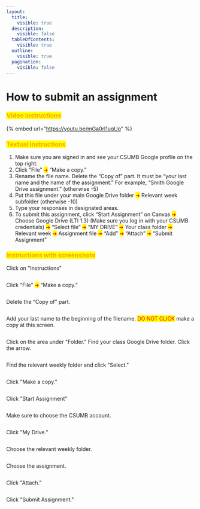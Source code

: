 ```yaml
---
layout:
  title:
    visible: true
  description:
    visible: false
  tableOfContents:
    visible: true
  outline:
    visible: true
  pagination:
    visible: false
---
```


# How to submit an assignment

### <mark style="color:orange;">**Video instructions**</mark>

{% embed url="https://youtu.be/mGa0rl1ugUo" %}

### <mark style="color:orange;">**Textual instructions**</mark>

1. Make sure you are signed in and see your CSUMB Google profile on the top right:<img src="../../.gitbook/assets/Screenshot_2024-01-05 10.00.07.png" alt="" data-size="original">
2. Click “File” <mark style="color:red;">➜</mark> “Make a copy.”
3. Rename the file name. Delete the “Copy of” part. It must be “your last name and the name of the assignment.” For example, “Smith Google Drive assignment.” (otherwise -5)
4. Put this file under your main Google Drive folder <mark style="color:red;">➜</mark> Relevant week subfolder (otherwise -10)
5. Type your responses in designated areas.
6. To submit this assignment, click “Start Assignment” on Canvas <mark style="color:red;">➜</mark> Choose Google Drive (LTI 1.3) (Make sure you log in with your CSUMB credentials) <mark style="color:red;">➜</mark> “Select file” <mark style="color:red;">➜</mark> “MY DRIVE” <mark style="color:red;">➜</mark> Your class folder <mark style="color:red;">➜</mark> Relevant week <mark style="color:red;">➜</mark> Assignment file <mark style="color:red;">➜</mark> “Add” <mark style="color:red;">➜</mark> “Attach” <mark style="color:red;">➜</mark> “Submit Assignment”



### <mark style="color:orange;">I</mark><mark style="color:orange;">**nstructions with screenshots**</mark>

Click on "Instructions"

<figure><img src="../../.gitbook/assets/image (12).png" alt=""><figcaption></figcaption></figure>

Click “File” <mark style="color:red;">➜</mark> “Make a copy.”

<figure><img src="../../.gitbook/assets/image (13).png" alt=""><figcaption></figcaption></figure>

Delete the “Copy of” part.

<figure><img src="../../.gitbook/assets/image (14).png" alt=""><figcaption></figcaption></figure>

Add your last name to the beginning of the filename. <mark style="color:red;">DO NOT CLICK</mark> make a copy at this screen.

<figure><img src="../../.gitbook/assets/image (15).png" alt=""><figcaption></figcaption></figure>

Click on the area under "Folder." Find your class Google Drive folder. Click the arrow.

<figure><img src="../../.gitbook/assets/image (16).png" alt=""><figcaption></figcaption></figure>

Find the relevant weekly folder and click "Select."

<figure><img src="../../.gitbook/assets/image (17).png" alt=""><figcaption></figcaption></figure>

Click "Make a copy."

<figure><img src="../../.gitbook/assets/image (18).png" alt=""><figcaption></figcaption></figure>

Click "Start Assignment"

<figure><img src="../../.gitbook/assets/image (19).png" alt=""><figcaption></figcaption></figure>

Make sure to choose the CSUMB account.

<figure><img src="../../.gitbook/assets/image (20).png" alt=""><figcaption></figcaption></figure>

Click "My Drive."

<figure><img src="../../.gitbook/assets/image (21).png" alt=""><figcaption></figcaption></figure>

Choose the relevant weekly folder.

<figure><img src="../../.gitbook/assets/image (22).png" alt=""><figcaption></figcaption></figure>

Choose the assignment.

<figure><img src="../../.gitbook/assets/image (23).png" alt=""><figcaption></figcaption></figure>

Click "Attach."

<figure><img src="../../.gitbook/assets/image (24).png" alt=""><figcaption></figcaption></figure>

Click "Submit Assignment."

<figure><img src="../../.gitbook/assets/image (25).png" alt=""><figcaption></figcaption></figure>
